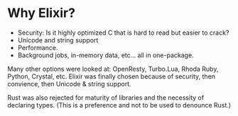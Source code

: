 

Why Elixir?
==============

  * Security: Is it highly optimized C that is hard to read
    but easier to crack?
  * Unicode and string support
  * Performance.
  * Background jobs, in-memory data, etc... all in one-package.

Many other options were looked at: OpenResty, Turbo.Lua, Rhoda Ruby, Python, Crystal, etc.
Elixir was finally chosen because of security, then convience, then Unicode & string support.

Rust was also rejected for maturity of libraries and the necessity
of declaring types. (This is a preference and not to be used to
    denounce Rust.)
